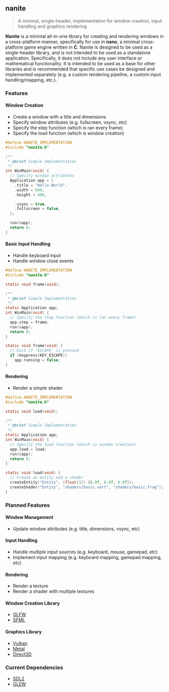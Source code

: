 ## nanite
> A minimal, single-header, implementation for window creation, input handling and graphics rendering

**Nanite** is a minimal all-in-one library for creating and rendering windows in a cross-platform manner, specifically for use in **nano**, a minimal cross-platform game engine written in **C**. Nanite is designed to be used as a single-header library, and is not intended to be used as a standalone application. Specifically, it does not include any user interface or mathematical functionality. It is intended to be used as a base for other libraries and is recommended that specific use cases be designed and implemented separately (e.g. a custom rendering pipeline, a custom input handling/mapping, etc.).

### Features
#### Window Creation
* Create a window with a title and dimensions
* Specify window attributes (e.g. fullscreen, vsync, etc)
* Specify the step function (which is ran every frame)
* Specify the load function (which is window creation)

```c
#define NANITE_IMPLEMENTATION
#include "nanite.h"

/**
 * @brief Simple Implementation
 */
int WinMain(void) {
  // Specify window attributes
  Application app = {
    .title = "Hello World",
    .width = 640,
    .height = 480,

    .vsync = true,
    .fullscreen = false,
  };

  run(&app);
  return 0;
}
```

#### Basic Input Handling
* Handle keyboard input
* Handle window close events

```c
#define NANITE_IMPLEMENTATION
#include "nanite.h"

static void frame(void);

/**
 * @brief Simple Implementation
 */
static Application app;
int WinMain(void) {
  // Specify the step function (which is ran every frame)
  app.step = frame;
  run(&app);
  return 0;
}

static void frame(void) {
  // Exit if 'ESCAPE' is pressed
  if (keypress(KEY_ESCAPE))
    app.running = false;
}
```

#### Rendering
* Render a simple shader

```c
#define NANITE_IMPLEMENTATION
#include "nanite.h"

static void load(void);

/**
 * @brief Simple Implementation
 */
static Application app;
int WinMain(void) {
  // Specify the load function (which is window creation)
  app.load = load;
  run(&app);
  return 0;
}

static void load(void) {
  // Create an entity and a shader
  createEntity("Entity", (float[3]) {0.0f, 0.0f, 0.0f});
  createShader("Entity", "shaders/basic.vert", "shaders/basic.frag");
}
```

### Planned Features
#### Window Management
* Update window attributes (e.g. title, dimensions, vsync, etc)

#### Input Handling
* Handle multiple input sources (e.g. keyboard, mouse, gamepad, etc)
* Implement input mapping (e.g. keyboard mapping, gamepad mapping, etc)

#### Rendering
* Render a texture
* Render a shader with multiple textures

#### Window Creation Library
* [GLFW](https://www.glfw.org/)
* [SFML](http://www.sfml-dev.org/)

#### Graphics Library
* [Vulkan](https://www.khronos.org/vulkan/index.html)
* [Metal](https://developer.apple.com/metal/Metal.html)
* [Direct3D](https://www.microsoft.com/en-us/download/details.aspx?id=55653)

### Current Dependencies
* [SDL2](https://www.libsdl.org/release/)
* [GLEW](https://glew.sourceforge.net/basic.html)